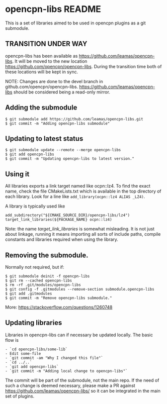 opencpn-libs README
===================

This is a set of libraries aimed to be used in opencpn plugins as a git
submodule.

TRANSITION UNDER WAY
--------------------

opencpn-libs has been available as https://github.com/leamas/opencpn-libs. It will
be moved to the new location https://github.com/opencpn/opencpn-libs. During the
transition time both of these locations will be kept in sync.

NOTE: Changes are done to the devel branch in github.com/opencpn/opencpn-libs.
https://github.com/leamas/opencpn-libs should be considered being a read-only
mirror.


Adding the submodule
--------------------

    $ git submodule add https://github.com/leamas/opencpn-libs.git
    $ git commit -m "Adding opencpn-libs submodule"


Updating to latest status
-------------------------

    $ git submodule update --remote --merge opencpn-libs
    $ git add opencpn-libs
    $ git commit -m "Updating opencpn-libs to latest version."


Using it
--------

All libraries exports a link target named like ocpn::lz4. To find the exact
name, check the file CMakeLists.txt which is available in the top directory
of each library. Look for a line like `add_library(ocpn::lz4 ALIAS _LZ4)`.

A library is typically used like

    add_subdirectory("${CMAKE_SOURCE_DIR}/opencpn-libs/lz4")
    target_link_libraries(${PACKAGE_NAME} ocpn::lz4)

Note:  the name _target_link_libraries_ is somewhat misleading. It is not
just about linkage, running it means importing all sorts of include paths,
compile constants and libraries required when using the library.


Removing the submodule.
-----------------------

Normally not required, but if:

    $ git submodule deinit -f opencpn-libs
    $ git rm --cached opencpn-libs
    $ rm -rf .git/modules/opencpn-libs
    $ git config -f .gitmodules --remove-section submodule.opencpn-libs
    $ git add .gitmodules
    $ git commit -m "Remove opencpn-libs submodule."

More: https://stackoverflow.com/questions/1260748


Updating libraries
------------------

Libraries in opencpn-libs can if necessary be updated locally. The basic
flow is

    - `cd opencpn-libs/some-lib`
    - Edit some-file
    - `git commit -am "Why I changed this file"`
    - `cd ../..`
    - `git add opencpn-libs`
    - `git commit -m "Adding local change to opencpn-libs"`

The commit will be part of the submodule, not the main repo. If the need of
such a change is deemed necessary, please make a PR against
https://github.com/leamas/opencpn-libs/ so it can be integrated in the main
set of plugins.
